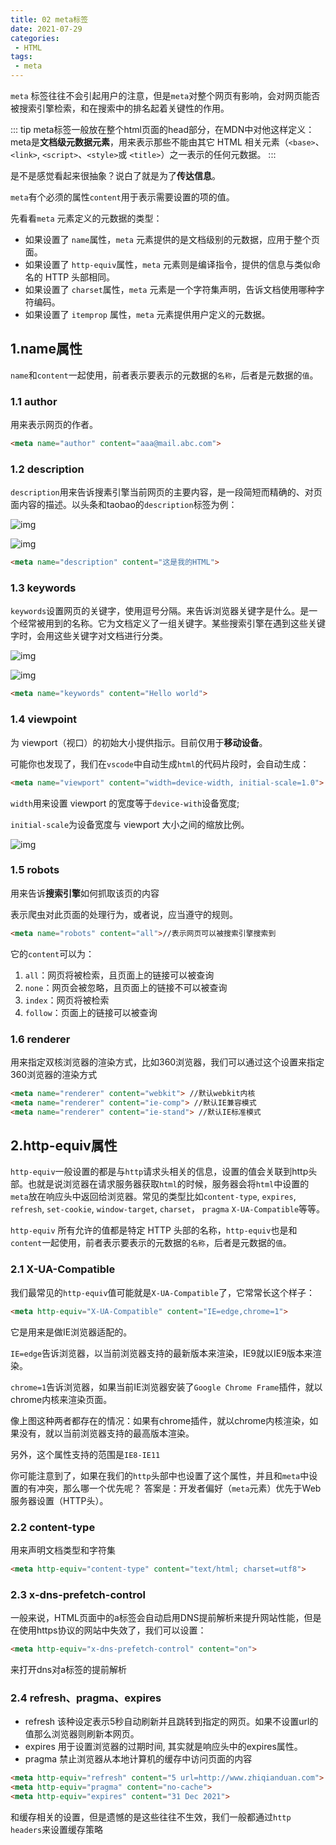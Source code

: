 ```yaml
---
title: 02 meta标签
date: 2021-07-29
categories: 
 - HTML
tags:
 - meta
---
```


`meta` 标签往往不会引起用户的注意，但是`meta`对整个网页有影响，会对网页能否被搜索引擎检索，和在搜索中的排名起着关键性的作用。

::: tip meta标签一般放在整个html页面的head部分，在MDN中对他这样定义：
meta是**文档级元数据元素**，用来表示那些不能由其它 HTML 相关元素（`<base>`、`<link>`, `<script>`、`<style>`或 `<title>`）之一表示的任何元数据。
:::

是不是感觉看起来很抽象？说白了就是为了**传达信息**。

`meta`有个必须的属性`content`用于表示需要设置的项的值。

先看看`meta` 元素定义的元数据的类型：

- 如果设置了 `name`属性，`meta` 元素提供的是文档级别的元数据，应用于整个页面。
- 如果设置了 `http-equiv`属性，`meta` 元素则是编译指令，提供的信息与类似命名的 HTTP 头部相同。
- 如果设置了 `charset`属性，`meta` 元素是一个字符集声明，告诉文档使用哪种字符编码。
- 如果设置了 `itemprop` 属性，`meta` 元素提供用户定义的元数据。
  

## 1.name属性

`name`和`content`一起使用，前者表示要表示的元数据的`名称`，后者是元数据的`值`。

### 1.1 author

用来表示网页的作者。

```html
<meta name="author" content="aaa@mail.abc.com">
```

### 1.2 description

`description`用来告诉搜素引擎当前网页的主要内容，是一段简短而精确的、对页面内容的描述。以头条和taobao的`description`标签为例：

![img](https://could-img.oss-cn-hangzhou.aliyuncs.com/202210012055640.webp)

![img](https://could-img.oss-cn-hangzhou.aliyuncs.com/202210012055448.webp)

```html
<meta name="description" content="这是我的HTML">
```

### 1.3 keywords

`keywords`设置网页的关键字，使用逗号分隔。来告诉浏览器关键字是什么。是一个经常被用到的名称。它为文档定义了一组关键字。某些搜索引擎在遇到这些关键字时，会用这些关键字对文档进行分类。

![img](https://could-img.oss-cn-hangzhou.aliyuncs.com/202210012055617.webp)

![img](https://could-img.oss-cn-hangzhou.aliyuncs.com/202210012055485.webp)

```html
<meta name="keywords" content="Hello world">
```

### 1.4 viewpoint

为 viewport（视口）的初始大小提供指示。目前仅用于**移动设备**。

可能你也发现了，我们在`vscode`中自动生成`html`的代码片段时，会自动生成：

```html
<meta name="viewport" content="width=device-width, initial-scale=1.0">
```

`width`用来设置 viewport 的宽度等于`device-with`设备宽度;

`initial-scale`为设备宽度与 viewport 大小之间的缩放比例。

![img](https://could-img.oss-cn-hangzhou.aliyuncs.com/202210012056986.webp)

### 1.5 robots

用来告诉**搜索引擎**如何抓取该页的内容

表示爬虫对此页面的处理行为，或者说，应当遵守的规则。

```html
<meta name="robots" content="all">//表示网页可以被搜索引擎搜索到
```

它的`content`可以为：

1. `all`：网页将被检索，且页面上的链接可以被查询
2. `none`：网页会被忽略，且页面上的链接不可以被查询
3. `index`：网页将被检索
4. `follow`：页面上的链接可以被查询

### 1.6 renderer

用来指定双核浏览器的渲染方式，比如360浏览器，我们可以通过这个设置来指定360浏览器的渲染方式

```html
<meta name="renderer" content="webkit"> //默认webkit内核
<meta name="renderer" content="ie-comp"> //默认IE兼容模式
<meta name="renderer" content="ie-stand"> //默认IE标准模式
```

## 2.http-equiv属性

`http-equiv`一般设置的都是与`http`请求头相关的信息，设置的值会关联到http头部。也就是说浏览器在请求服务器获取`html`的时候，服务器会将`html`中设置的`meta`放在响应头中返回给浏览器。常见的类型比如`content-type`, `expires`, `refresh`, `set-cookie`, `window-target`, `charset`， `pragma` `X-UA-Compatible`等等。

`http-equiv` 所有允许的值都是特定 HTTP 头部的名称，`http-equiv`也是和`content`一起使用，前者表示要表示的元数据的`名称`，后者是元数据的`值`。

### 2.1 X-UA-Compatible

我们最常见的`http-equiv`值可能就是`X-UA-Compatible`了，它常常长这个样子：

```html
<meta http-equiv="X-UA-Compatible" content="IE=edge,chrome=1"> 
```

它是用来是做IE浏览器适配的。

`IE=edge`告诉浏览器，以当前浏览器支持的最新版本来渲染，IE9就以IE9版本来渲染。

`chrome=1`告诉浏览器，如果当前IE浏览器安装了`Google Chrome Frame`插件，就以chrome内核来渲染页面。

像上图这种两者都存在的情况：如果有chrome插件，就以chrome内核渲染，如果没有，就以当前浏览器支持的最高版本渲染。

另外，这个属性支持的范围是`IE8-IE11`

你可能注意到了，如果在我们的`http`头部中也设置了这个属性，并且和`meta`中设置的有冲突，那么哪一个优先呢？ 答案是：开发者偏好（`meta`元素）优先于Web服务器设置（HTTP头）。

### 2.2 content-type

用来声明文档类型和字符集

```html
<meta http-equiv="content-type" content="text/html; charset=utf8">
```

### 2.3 x-dns-prefetch-control

一般来说，HTML页面中的a标签会自动启用DNS提前解析来提升网站性能，但是在使用https协议的网站中失效了，我们可以设置：

```html
<meta http-equiv="x-dns-prefetch-control" content="on">
```

来打开dns对a标签的提前解析

### 2.4 refresh、pragma、expires

- refresh 该种设定表示5秒自动刷新并且跳转到指定的网页。如果不设置url的值那么浏览器则刷新本网页。
- expires  用于设置浏览器的过期时间, 其实就是响应头中的expires属性。
- pragma 禁止浏览器从本地计算机的缓存中访问页面的内容

```html
<meta http-equiv="refresh" content="5 url=http://www.zhiqianduan.com">
<meta http-equiv="pragma" content="no-cache">
<meta http-equiv="expires" content="31 Dec 2021">
```

和缓存相关的设置，但是遗憾的是这些往往不生效，我们一般都通过`http headers`来设置缓存策略





